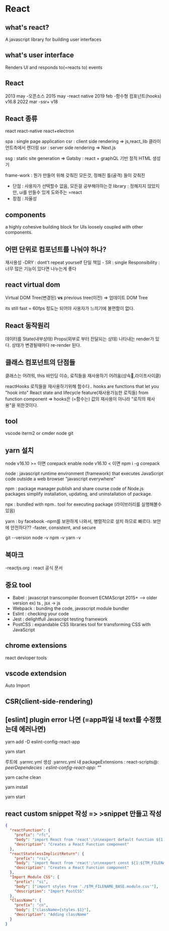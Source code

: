 # React

## what's react?
A javascript library for building user interfaces

## what's user interface
Renders UI and responds to(=reacts to) events

## React 
2013 may -오픈소스
2015 may -react native
2019 feb -함수형 컴포넌트(hooks) v16.8
2022 mar -ssr+ v18

## React 종류
react
react-native
react+electron

spa : single page  application
csr : client side rendering => js,react_lib 클라이언트측에서 렌더링 
ssr : server side rendering => Next.js

ssg : static site generation => Gatsby : react + graphQL 기반 정적 HTML 생성기

frame-work : 뭔가 만들어 위해 갖춰진 모든것, 정해진 틀(골격) 들이 갖춰진
- 단점 : 사용자가 선택할수 없음, 모든걸 공부해야하는것
library : 정해지지 않았지만, ui를 만들수 있게 도와주는 =react
- 장점 : 자율성

## components 
a highly cohesive building block for UIs 
loosely coupled with other components.

## 어떤 단위로 컴포넌트를 나눠야 하나?
재사용성 -DRY : dont't repeat yourself
단일 책임 - SR : single Responsibility : 너무 많은 기능이 있다면 나누는게 좋다

## react virtual dom
Virtual DOM Tree(변경된) __vs__ previous tree(이전) => 업데이트 DOM Tree

its still fast = 60fps 정도는 되어야 사용자가 느끼기에 불편함이 없다.

## React 동작원리
데이터를 State(내부상태) Props(외부로 부터 전달되는 상태) 나타내는 render가 있다.
상태가 변경될때마다 re-render 된다.

## 클래스 컴포넌트의 단점들
클래스는 어려워, this 바인딩 이슈, 로직들을 재사용하기 어려움(상속,라이프사이클)


reactHooks
로직들을 재사용하기위해 함수다..
hooks are functions that let you "hook into" React 
state and lifecycle feature(재사용가능한 로직들) from function component
=> hooks은 (=함수는) 값의 재사용이 아니라 "로직의 재사용"을 위한것이다.


## tool
vscode
iterm2 or cmder
node
git


## yarn 설치
node v16.10 >= 이면 corepack enable
node v16.10 <  이면 npm i -g corepack

node : javascript runtime environment (framework) 
  that executes JavaScript code outside a web browser "javascript everywhere"

npm : package manager
  publish and share course code of Node.js packages 
  simplify installation, updating, and uninstallation of package.

npx : bundled with npm.. tool for executing package (라이브러리를 실행해볼수 있음)

yarn : by facebook
  -npm를 보완하게 나와서, 병렬적으로 설치 하므로 빠르다. 보안에 안전하다??
  -faster, consistent, and secure

git --version
node -v
npm -v
yarn -v


## 북마크
-reactjs.org : react 공식 문서

## 중요 tool
- Babel : javascript transcompiler
    ßconvert ECMAScript 2015+ --> older version
    ex) ts , jsx -> js
- Webpack : bunding the code, javascript module bundler
- Eslint : checking your code
- Jest : delightfull Javascript testing framework
- PostCSS : expandable CSS libraries
    tool for transforming CSS with JavaScript

## chrome extensions
react devloper tools

## vscode extendsion
Auto Import

## CSR(client-side-rendering)

## [eslint] plugin error 나면 (=app파일 내 text를 수정했는데 에러나면)
yarn add -D eslint-config-react-app

yarn start

루트에 .yarnrc.yml 생성
.yarnrc.yml 내
  packageExtensions : 
    react-scripts@*:
      peerDependecies :
        eslint-config-react-app: "*"

yarn cache clean

yarn install 

yarn start 

## react custom snippet 작성 => >snippet 만들고 작성
```json
{
  "reactFunction": {
    "prefix": "rfc",
    "body": "import React from 'react';\n\nexport default function ${1:${TM_FILENAME_BASE}}() {\n\treturn (\n\t\t<div>\n\t\t\t\n\t\t</div>\n\t);\n}\n\n",
    "description": "Creates a React Function component"
  },
  "reactStatelessImplicitReturn": {
    "prefix": "rsi",
    "body": "import React from 'react';\n\nexport const ${1:${TM_FILENAME_BASE}} = (props) => (\n\t\t\t$0\n\t);",
    "description": "Creates a React Function component"
  },
  "Import Module CSS": {
    "prefix": "si",
    "body": ["import styles from './$TM_FILENAME_BASE.module.css'"],
    "description": "Import PostCSS"
  },
  "ClassName": {
    "prefix": "cn",
    "body": ["className={styles.$1}"],
    "description": "Adding className"
  }
}
```
